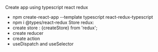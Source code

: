 Create app using typescript react redux
 + npm create-react-app --template typescript react-redux-typescript
 + npm i @types/react-redux
 Store redux:
 + create store :  {createStore} from 'redux';
 + create reducer
 + create action
 + useDispatch and useSelector
